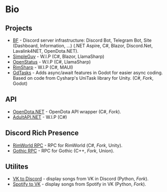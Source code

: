 # Bio

## Projects

- [BF](...) - Discord server infrastructure: Discord Bot, Telegram Bot, Site (Dashboard, Information, ...) (.NET Aspire, C#, Blazor, Discord.Net, Lavalink4NET, OpenDota.NET).
- [SimpleGuy](...) - W.I.P (C#, Blazor, LlamaSharp)
- [OpenStatus](...) - W.I.P (C#, LlamaSharp)
- [RimSharp](...) - W.I.P (C#, MAUI)
- [GdTasks](https://github.com/d1rknwh1te3/GdTasks) - Adds async/await features in Godot for easier async coding. Based on code from Cysharp's UniTask library for Unity. (C#, _Fork_, Godot)

## API

- [OpenDota.NET](https://github.com/d1rknwh1te3/OpenDota.NET) - OpenDota API wrapper (C#, _Fork_).
- [AdultAPI.NET](...) - W.I.P (C#)

## Discord Rich Presence
- [RimWorld RPC](https://github.com/d1rknwh1te3/RimWorldRPC) - RPC for RimWorld (С#, _Fork_, Unity).
- [Gothic RPC](https://github.com/d1rknwh1te3/GothicRPC) - RPC for Gothic (C++, _Fork_, Union).

## Utilites

- [VK to Discord](https://github.com/d1rknwh1te3/VKtoDiscord) - display songs from VK in Discord (Python, _Fork_).
- [Spotify to VK](https://github.com/d1rknwh1te3/SpotifyToVK) - display songs from Spotify in VK (Python, _Fork_).
